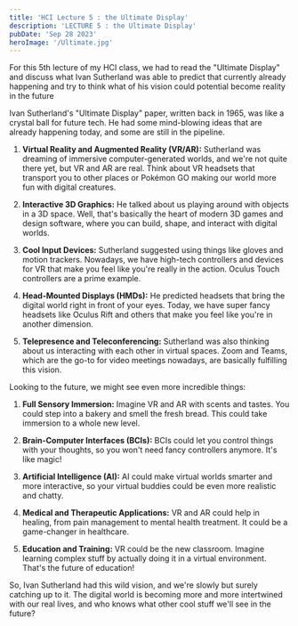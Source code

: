 ```yaml
---
title: 'HCI Lecture 5 : the Ultimate Display'
description: 'LECTURE 5 : the Ultimate Display'
pubDate: 'Sep 28 2023'
heroImage: '/Ultimate.jpg'
---
```


For this 5th lecture of my HCI class, we had to read the  "Ultimate Display" and discuss what Ivan Sutherland was able to predict that currently already happening and try to think what of his vision could potential become reality in the future



Ivan Sutherland's "Ultimate Display" paper, written back in 1965, was like a crystal ball for future tech. He had some mind-blowing ideas that are already happening today, and some are still in the pipeline.

1. **Virtual Reality and Augmented Reality (VR/AR):** Sutherland was dreaming of immersive computer-generated worlds, and we're not quite there yet, but VR and AR are real. Think about VR headsets that transport you to other places or Pokémon GO making our world more fun with digital creatures.

2. **Interactive 3D Graphics:** He talked about us playing around with objects in a 3D space. Well, that's basically the heart of modern 3D games and design software, where you can build, shape, and interact with digital worlds.

3. **Cool Input Devices:** Sutherland suggested using things like gloves and motion trackers. Nowadays, we have high-tech controllers and devices for VR that make you feel like you're really in the action. Oculus Touch controllers are a prime example.

4. **Head-Mounted Displays (HMDs):** He predicted headsets that bring the digital world right in front of your eyes. Today, we have super fancy headsets like Oculus Rift and others that make you feel like you're in another dimension.

5. **Telepresence and Teleconferencing:** Sutherland was also thinking about us interacting with each other in virtual spaces. Zoom and Teams, which are the go-to for video meetings nowadays, are basically fulfilling this vision.

Looking to the future, we might see even more incredible things:

1. **Full Sensory Immersion:** Imagine VR and AR with scents and tastes. You could step into a bakery and smell the fresh bread. This could take immersion to a whole new level.

2. **Brain-Computer Interfaces (BCIs):** BCIs could let you control things with your thoughts, so you won't need fancy controllers anymore. It's like magic!

3. **Artificial Intelligence (AI):** AI could make virtual worlds smarter and more interactive, so your virtual buddies could be even more realistic and chatty.

4. **Medical and Therapeutic Applications:** VR and AR could help in healing, from pain management to mental health treatment. It could be a game-changer in healthcare.

5. **Education and Training:** VR could be the new classroom. Imagine learning complex stuff by actually doing it in a virtual environment. That's the future of education!

So, Ivan Sutherland had this wild vision, and we're slowly but surely catching up to it. The digital world is becoming more and more intertwined with our real lives, and who knows what other cool stuff we'll see in the future?